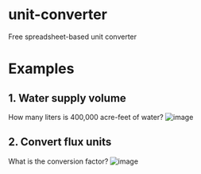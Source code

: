 # unit-converter
Free spreadsheet-based unit converter

# Examples
## 1. Water supply volume
How many liters is 400,000 acre-feet of water?
![image](https://user-images.githubusercontent.com/35272876/211879100-34c64d9f-06f5-416d-bf01-2115b84b204f.png)

## 2. Convert flux units
What is the conversion factor?
![image](https://user-images.githubusercontent.com/35272876/211879637-4031c89b-964e-466b-a867-adeb6cbd8e71.png)



